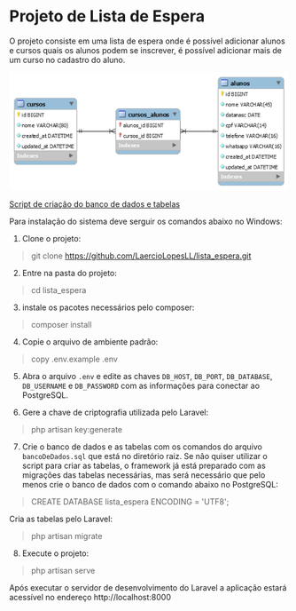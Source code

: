 # Projeto de Lista de Espera

O projeto consiste em uma lista de espera onde é possível adicionar alunos e cursos quais os alunos podem se inscrever, é possível adicionar mais de um curso no cadastro do aluno.

![DER Lista de Espera](https://raw.githubusercontent.com/LaercioLopesLL/lista_espera/master/DER.png)

[Script de criação do banco de dados e tabelas](https://raw.githubusercontent.com/LaercioLopesLL/lista_espera/master/bancoDeDados.sql)

Para instalação do sistema deve serguir os comandos abaixo no Windows:

1. Clone o projeto:

> git clone https://github.com/LaercioLopesLL/lista_espera.git

2. Entre na pasta do projeto:

> cd lista_espera

3. instale os pacotes necessários pelo composer:

> composer install

4. Copie o arquivo de ambiente padrão:

> copy .env.example .env

5. Abra o arquivo `.env` e edite as chaves `DB_HOST`, `DB_PORT`, `DB_DATABASE`, `DB_USERNAME` e `DB_PASSWORD` com as informações para conectar ao PostgreSQL.

6. Gere a chave de criptografia utilizada pelo Laravel:

> php artisan key:generate

7. Crie o banco de dados e as tabelas com os comandos do arquivo `bancoDeDados.sql` que está no diretório raiz. Se não quiser utilizar o script para criar as tabelas, o framework já está preparado com as migrações das tabelas necessárias, mas será necessário que pelo menos crie o banco de dados com o comando abaixo no PostgreSQL:

> CREATE DATABASE lista_espera ENCODING = 'UTF8';

Cria as tabelas pelo Laravel:

> php artisan migrate

8. Execute o projeto:

> php artisan serve

Após executar o servidor de desenvolvimento do Laravel a aplicação estará acessível no endereço http://localhost:8000
